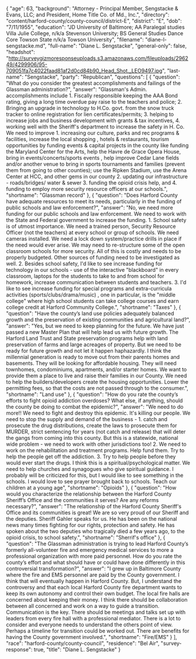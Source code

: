 {
  "age": 63,
  "background": "Attorney - Principal Member, Sengstacke & Evans, LLC; and President, Home Title Co. of Md., Inc.",
  "directory": "content/harford-county/county-council/district-E",
  "district": "E",
  "dob": "7/11/1955",
  "education": "JD University of Baltimore; AA Paralegal studies Villa Julie College, n/k/a Stevenson University; BS General Studies Dance Core Towson State n/k/a Towson University",
  "filename": "diane-l-sengstacke.md",
  "full-name": "Diane L. Sengstacke",
  "general-only": false,
  "headshot": "http://surveygizmoresponseuploads.s3.amazonaws.com/fileuploads/296249/4299906/95-709051fa7c4022faad81af2d0cd84b90_Head_Shot._LEO9497.jpg",
  "last-name": "Sengstacke",
  "party": "Republican",
  "questions": [
    {
      "question": "What do you consider the greatest accomplishments and failings of the Glassman administration?",
      "answer": "Glassman's Admin. accomplishments include 1. Fiscally responsible keeping the AAA Bond rating, giving a long time overdue pay raise to the teachers and police; 2. Bringing an upgrade in technology to H.Co. govt. from the snow truck tracker to online registration for lien certificates/permits; 3. helping to increase jobs and business development with grants & tax incentives, 4. working well with the Sheriff's department to increase the safety in H. Co.  We need to improve 1. increasing our culture, parks and rec programs & facilities, increase the local shopping , hotels & restaurants, tourism opportunities by funding events & capital projects in the county like funding the Maryland Center for the Arts, help the Havre de Grace Opera House, bring in events/concerts/sports events , help improve Cedar Lane fields and/or another venue to bring in sports tournaments and families (prevent them from going to other counties); use the Ripken Stadium, use the Arena Center at HCC, and other gems in our county 2. updating our infrastructure - roads/bridges/ water & sewer 3. funding the opioid crisis help, and 4. funding to employ more security resource officers at our schools.",
      "shortname": "Glassman record"
    },
    {
      "question": "Does Harford County have adequate resources to meet its needs, particularly in the funding of public schools and law enforcement?",
      "answer": "No, we need more funding for our public schools and law enforcement. We need to work with the State and Federal government to increase the funding.  1. School safety is of utmost importance.  We need a trained person, Security Resource Officer (not the teachers) at every school or group of schools. We need cameras installed. We need a lock down system/practice drills in place if the need would ever arise. We may need to re-structure some of the open classroom schools for more security.  All of this is costly and needs to be properly budgeted.  Other sources of funding need to be investigated as well.  2. Besides school safety, I'd like to see increase funding for technology in our schools - use of the interactive \"blackboard\" in every classroom, laptops for the students to take to and from school for homework, increase communication between students and teachers. 3. I'd like to see increase funding for special programs and extra-curricula activities (sports/clubs/drama/music) , one in particular, is the \"middle college\" where high school students can take college courses and earn college credit at Harford Community College.",
      "shortname": "Taxes"
    },
    {
      "question": "Have the county’s land use policies adequately balanced growth and the preservation of existing communities and agricultural land?",
      "answer": "Yes, but we need to keep planning for the future.  We have just passed a new Master Plan that will help lead us with future growth.  The Harford Land Trust and State preservation programs help with land preservation of farms and large acreages of property.  But we need to be ready for future growth and not let it happen haphazardly. I think the millennial generation is ready to move out from their parents homes and basements.  They will be looking for affordable housing.  They will need townhomes, condominiums, apartments, and/or starter homes.  We want to provide them a place to live and raise their families in our County.  We need to help the builders/developers create the housing opportunities.  Lower the permitting fees, so that the costs are not passed through to the consumer.",
      "shortname": "Land use"
    },
    {
      "question": "How do you rate the county’s efforts to fight opioid addiction overdoses? What else, if anything, should the county be doing to combat the epidemic?",
      "answer": "We need to do more!!  We need to fight and destroy this epidemic.  It's killing our people.  We need to stop the supply and demand of the business - 1. catch and prosecute the drug distributions, create the laws to prosecute them for MURDER, strict sentencing for years (not catch and release) that will deter the gangs from coming into this county. But this is a statewide, national wide problem - we need to work with other jurisdictions too! 2. We need to work on the rehabilitation and treatment programs. Help fund them. Try to help the people get off the addiction. 3. Try to help people before they would ever start the drugs. I think this is a spiritual/psychological matter. We need to help churches and synagogues who give spiritual guidance.  I probably will be criticized for this, but I would like to see something in the schools. I would love to see prayer brought back to schools. Teach our children at a young age",
      "shortname": "Opioids"
    },
    {
      "question": "How would you characterize the relationship between the Harford County Sheriff’s Office and the communities it serves? Are any reforms necessary?",
      "answer": "The relationship of the Harford County Sheriff's Office and its communities is great! We are so very proud of our Sheriff and the deputies.  Sheriff Gahler speaks for us. He has been on the national news many times fighting for our rights, protection and safety.  He has spoken about the two deputies who tragically died a few years ago, to the opioid crisis, to school safety.",
      "shortname": "Sherrif's office"
    },
    {
      "question": "The Glassman administration is trying to lead Harford County’s formerly all-volunteer fire and emergency medical services to more a professional organization with more paid personnel. How do you rate the county’s effort and what should have or could have done differently in this controversial transformation?",
      "answer": "I grew up in Baltimore County where the fire and EMS personnel are paid by the County government. I think that will eventually happen in Harford County. But, I understand the controversy and that each local Harford County fire department wants to keep its own autonomy and control their own budget.  The local fire halls are concerned about keeping their money.  I think there should be collaboration between all concerned and work on a way to guide a transition. Communication is the key.  There should be meetings and talks set up with leaders from every fire hall with a professional mediator.  There is a lot to consider and everyone needs to understand the others point of view.  Perhaps a timeline for transition could be worked out.  There are benefits for having the County government  involved.",
      "shortname": "Fire/EMS"
    }
  ],
  "race": "harford-county/county-council",
  "residence": "Bel Air",
  "survey-response": true,
  "title": "Diane L. Sengstacke"
}
